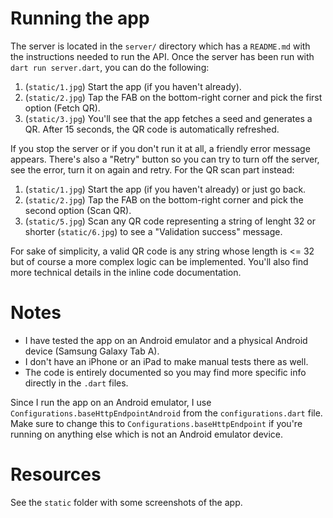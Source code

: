 # Running the app

The server is located in the `server/` directory which has a `README.md` with the instructions needed to run the API. Once the server has been run with `dart run server.dart`, you can do the following:

 1. (`static/1.jpg`) Start the app (if you haven't already).
 2. (`static/2.jpg`) Tap the FAB on the bottom-right corner and pick the first option (Fetch QR).
 3. (`static/3.jpg`) You'll see that the app fetches a seed and generates a QR. After 15 seconds, the QR code is automatically refreshed.

If you stop the server or if you don't run it at all, a friendly error message appears. There's also a "Retry" button so you can try to turn off the server, see the error, turn it on again and retry. For the QR scan part instead:

 1. (`static/1.jpg`) Start the app (if you haven't already) or just go back.
 2. (`static/2.jpg`) Tap the FAB on the bottom-right corner and pick the second option (Scan QR).
 3. (`static/5.jpg`) Scan any QR code representing a string of lenght 32 or shorter (`static/6.jpg`) to see a "Validation success" message.

For sake of simplicity, a valid QR code is any string whose length is <= 32 but of course a more complex logic can be implemented. You'll also find more technical details in the inline code documentation.

# Notes

 - I have tested the app on an Android emulator and a physical Android device (Samsung Galaxy Tab A).
 - I don't have an iPhone or an iPad to make manual tests there as well.
 - The code is entirely documented so you may find more specific info directly in the `.dart` files.

Since I run the app on an Android emulator, I use `Configurations.baseHttpEndpointAndroid` from the `configurations.dart` file. Make sure to change this to `Configurations.baseHttpEndpoint` if you're running on anything else which is not an Android emulator device.

# Resources

See the `static` folder with some screenshots of the app.
